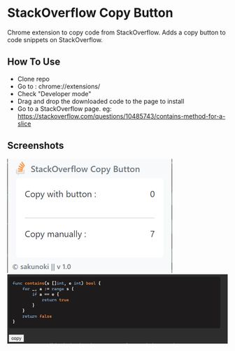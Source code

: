 # StackOverflow Copy Button
Chrome extension to copy code from StackOverflow. Adds a copy button to code snippets on StackOverflow.

## How To Use
- Clone repo
- Go to : chrome://extensions/
- Check "Developer mode"
- Drag and drop the downloaded code to the page to install
- Go to a StackOverflow page.
eg: https://stackoverflow.com/questions/10485743/contains-method-for-a-slice

## Screenshots
![first screenshot](https://github.com/BagoesPantera/stackoverflow-copy-button/blob/main/screenshots/1.PNG?raw=true)
![second screenshot](https://github.com/BagoesPantera/stackoverflow-copy-button/blob/main/screenshots/2.PNG?raw=true)